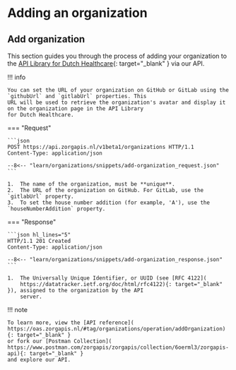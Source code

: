 ﻿# Adding an organization

## Add organization

This section guides you through the process of adding your organization to the [API Library for Dutch Healthcare](
https://www.zorgapis.nl/){: target="_blank" } via our API.

!!! info

    You can set the URL of your organization on GitHub or GitLab using the `githubUrl` and `gitlabUrl` properties. This
    URL will be used to retrieve the organization's avatar and display it on the organization page in the API Library
    for Dutch Healthcare.

=== "Request"

    ```json
    POST https://api.zorgapis.nl/v1beta1/organizations HTTP/1.1
    Content-Type: application/json

    --8<-- "learn/organizations/snippets/add-organization_request.json"
    ```

    1.  The name of the organization, must be **unique**.
    2.  The URL of the organization on GitHub. For GitLab, use the `gitlabUrl` property.
    3.  To set the house number addition (for example, 'A'), use the `houseNumberAddition` property.

=== "Response"

    ```json hl_lines="5"
    HTTP/1.1 201 Created
    Content-Type: application/json

    --8<-- "learn/organizations/snippets/add-organization_response.json"
    ```

    1.  The Universally Unique Identifier, or UUID (see [RFC 4122](
        https://datatracker.ietf.org/doc/html/rfc4122){: target="_blank" }), assigned to the organization by the API
        server.

!!! note

    To learn more, view the [API reference](
    https://oas.zorgapis.nl/#tag/organizations/operation/addOrganization){: target="_blank" }
    or fork our [Postman Collection](
    https://www.postman.com/zorgapis/zorgapis/collection/6oerml3/zorgapis-api){: target="_blank" }
    and explore our API.